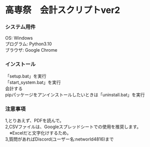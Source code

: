 # 高専祭　会計スクリプトver2

### システム用件  
OS: Windows  
プログラム: Python3.10  
ブラウザ: Google Chrome  
  
### インストール  
「setup.bat」を実行  
「start_system.bat」を実行  
会計する  
pipパッケージをアンインストールしたいときは「uninstall.bat」を実行

### 注意事項  
1,とりあえず、PDFを読んで。  
2,CSVファイルは、Googleスプレッドシートでの使用を推奨します。  
　※Excelだと文字化けするため。  
3,質問があればDiscord(ユーザー名:networld4816)まで  